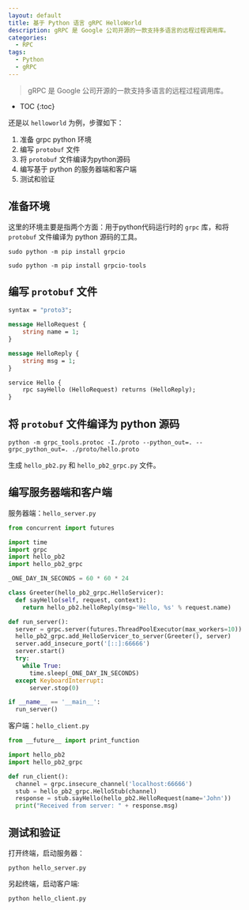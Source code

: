 ```yaml
---
layout: default
title: 基于 Python 语言 gRPC HelloWorld
description: gRPC 是 Google 公司开源的一款支持多语言的远程过程调用库。
categories: 
  - RPC
tags: 
  - Python
  - gRPC
---
```


> gRPC 是 Google 公司开源的一款支持多语言的远程过程调用库。

<!-- more -->
* TOC
{:toc}

还是以 `helloworld` 为例，步骤如下：

1. 准备 grpc python 环境
2. 编写 `protobuf` 文件
3. 将 `protobuf` 文件编译为python源码
4. 编写基于 python 的服务器端和客户端
5. 测试和验证

## 准备环境

这里的环境主要是指两个方面：用于python代码运行时的 `grpc` 库，和将 `protobuf` 文件编译为 python 源码的工具。

```shell
sudo python -m pip install grpcio
```

```shell
sudo python -m pip install grpcio-tools
```

## 编写 `protobuf` 文件

```protobuf
syntax = "proto3";

message HelloRequest {
	string name = 1;
}

message HelloReply {
	string msg = 1;
}

service Hello {
	rpc sayHello (HelloRequest) returns (HelloReply);
}
```

## 将 `protobuf` 文件编译为 python 源码

```shell
python -m grpc_tools.protoc -I./proto --python_out=. --grpc_python_out=. ./proto/hello.proto
```

生成 `hello_pb2.py` 和 `hello_pb2_grpc.py` 文件。

## 编写服务器端和客户端

服务器端：`hello_server.py`

```python
from concurrent import futures

import time
import grpc
import hello_pb2
import hello_pb2_grpc

_ONE_DAY_IN_SECONDS = 60 * 60 * 24

class Greeter(hello_pb2_grpc.HelloServicer):
  def sayHello(self, request, context):
    return hello_pb2.helloReply(msg='Hello, %s' % request.name)

def run_server():
  server = grpc.server(futures.ThreadPoolExecutor(max_workers=10))
  hello_pb2_grpc.add_HelloServicer_to_server(Greeter(), server)
  server.add_insecure_port('[::]:66666')
  server.start()
  try:
    while True:
      time.sleep(_ONE_DAY_IN_SECONDS)
  except KeyboardInterrupt:
      server.stop(0)

if __name__ == '__main__':
  run_server()
```

客户端：`hello_client.py`

```python
from __future__ import print_function

import hello_pb2
import hello_pb2_grpc

def run_client():
  channel = grpc.insecure_channel('localhost:66666')
  stub = hello_pb2_grpc.HelloStub(channel)
  response = stub.sayHello(hello_pb2.HelloRequest(name='John'))
  print("Received from server: " + response.msg)
```

## 测试和验证

打开终端，启动服务器：

```shell
python hello_server.py
```

另起终端，启动客户端:

```shell
python hello_client.py
```